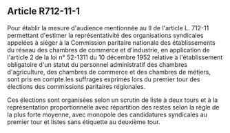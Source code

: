 Article R712-11-1
----
Pour établir la mesure d'audience mentionnée au II de l'article L. 712-11
permettant d'estimer la représentativité des organisations syndicales appelées à
siéger à la Commission paritaire nationale des établissements du réseau des
chambres de commerce et d'industrie, en application de l'article 2 de la loi n°
52-1311 du 10 décembre 1952 relative à l'établissement obligatoire d'un statut
du personnel administratif des chambres d'agriculture, des chambres de commerce
et des chambres de métiers, sont pris en compte les suffrages exprimés lors du
premier tour des élections des commissions paritaires régionales.

Ces élections sont organisées selon un scrutin de liste à deux tours et à la
représentation proportionnelle avec répartition des restes selon la règle de la
plus forte moyenne, avec monopole des candidatures syndicales au premier tour et
listes sans étiquette au deuxième tour.
